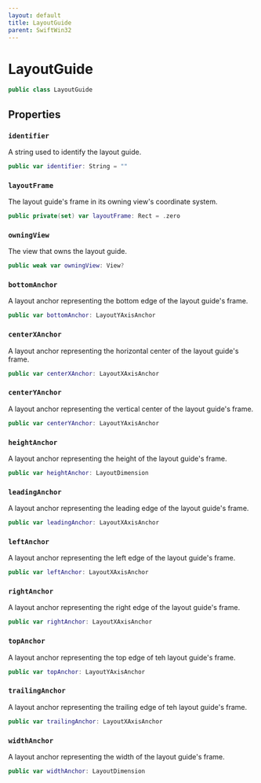 ```yaml
---
layout: default
title: LayoutGuide
parent: SwiftWin32
---
```

# LayoutGuide

``` swift
public class LayoutGuide 
```

## Properties

### `identifier`

A string used to identify the layout guide.

``` swift
public var identifier: String = ""
```

### `layoutFrame`

The layout guide's frame in its owning view's coordinate system.

``` swift
public private(set) var layoutFrame: Rect = .zero
```

### `owningView`

The view that owns the layout guide.

``` swift
public weak var owningView: View?
```

### `bottomAnchor`

A layout anchor representing the bottom edge of the layout guide's frame.

``` swift
public var bottomAnchor: LayoutYAxisAnchor 
```

### `centerXAnchor`

A layout anchor representing the horizontal center of the layout guide's
frame.

``` swift
public var centerXAnchor: LayoutXAxisAnchor 
```

### `centerYAnchor`

A layout anchor representing the vertical center of the layout guide's
frame.

``` swift
public var centerYAnchor: LayoutYAxisAnchor 
```

### `heightAnchor`

A layout anchor representing the height of the layout guide's frame.

``` swift
public var heightAnchor: LayoutDimension 
```

### `leadingAnchor`

A layout anchor representing the leading edge of the layout guide's frame.

``` swift
public var leadingAnchor: LayoutXAxisAnchor 
```

### `leftAnchor`

A layout anchor representing the left edge of the layout guide's frame.

``` swift
public var leftAnchor: LayoutXAxisAnchor 
```

### `rightAnchor`

A layout anchor representing the right edge of the layout guide's frame.

``` swift
public var rightAnchor: LayoutXAxisAnchor 
```

### `topAnchor`

A layout anchor representing the top edge of teh layout guide's frame.

``` swift
public var topAnchor: LayoutYAxisAnchor 
```

### `trailingAnchor`

A layout anchor representing the trailing edge of teh layout guide's
frame.

``` swift
public var trailingAnchor: LayoutXAxisAnchor 
```

### `widthAnchor`

A layout anchor representing the width of the layout guide's frame.

``` swift
public var widthAnchor: LayoutDimension 
```
